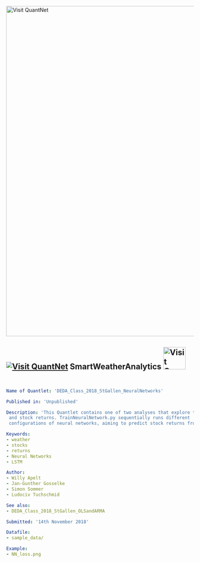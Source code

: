 [<img src="https://github.com/QuantLet/Styleguide-and-FAQ/blob/master/pictures/banner.png" width="888" alt="Visit QuantNet">](http://quantlet.de/)

## [<img src="https://github.com/QuantLet/Styleguide-and-FAQ/blob/master/pictures/qloqo.png" alt="Visit QuantNet">](http://quantlet.de/) **SmartWeatherAnalytics** [<img src="https://github.com/QuantLet/Styleguide-and-FAQ/blob/master/pictures/QN2.png" width="60" alt="Visit QuantNet 2.0">](http://quantlet.de/)

```yaml


Name of Quantlet: 'DEDA_Class_2018_StGallen_NeuralNetworks'

Published in: 'Unpublished'

Description: 'This Quantlet contains one of two analyses that explore the relationship between weather data
 and stock returns. TrainNeuralNetwork.py sequentially runs different
 configurations of neural networks, aiming to predict stock returns from weather data.'

Keywords:
- weather
- stocks
- returns
- Neural Networks
- LSTM

Author: 
- Willy Apelt
- Jan-Gunther Gosselke
- Simon Sommer
- Ludociv Tuchschmid

See also:
- DEDA_Class_2018_StGallen_OLSandARMA

Submitted: '14th November 2018'

Datafile:
- sample_data/

Example:
- NN_loss.png

```